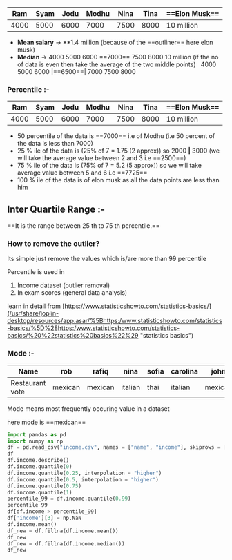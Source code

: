 

|Ram|Syam|Jodu|Modhu|Nina|Tina|==Elon Musk==|
|---|---|---|---|---|---|---|
|4000|5000|6000|7000|7500|8000|10 million|

- **Mean salary** -> **1.4 million (because of the ==outliner== here elon musk)
- **Median** -> 4000 5000 6000 ==7000== 7500 8000 10 million (if the no of data is even then take the average of the two middle points)   4000 5000 6000 |==6500==| 7000 7500 8000

### Percentile :-

|Ram|Syam|Jodu|Modhu|Nina|Tina|==Elon Musk==|
|---|---|---|---|---|---|---|
|4000|5000|6000|7000|7500|8000|10 million|

- 50 percentile of the data is ==7000== i.e of Modhu (i.e 50 percent of the data is less than 7000)
- 25 % ile of the data is (25% of 7 = 1.75 (2 approx)) so 2000 **|** 3000 (we will take the average value between 2 and 3 i.e ==2500==)
- 75 % ile of the data is (75% of 7 = 5.2 (5 approx)) so we will take average value between 5 and 6 i.e ==7725==
- 100 % ile of the data is of elon musk as all the data points are less than him

## Inter Quartile Range :-

==It is the range between 25 th to 75 th percentile.==

### How to remove the outlier?

Its simple just remove the values which is/are more than 99 percentile

Percentile is used in

1. Income dataset (outlier removal)
2. In exam scores (general data analysis)

learn in detail from [https://www.statisticshowto.com/statistics-basics/](/usr/share/joplin-desktop/resources/app.asar/%5Bhttps:/www.statisticshowto.com/statistics-basics/%5D%28https:/www.statisticshowto.com/statistics-basics/%20%22statistics%20basics%22%29 "statistics basics")

### Mode :-

|Name|rob|rafiq|nina|sofia|carolina|john|david|
|---|---|---|---|---|---|---|---|
|Restaurant vote|mexican|mexican|italian|thai|italian|mexican|indian|

Mode means most frequently occuring value in a dataset

here mode is ==mexican==

``` python
import pandas as pd
import numpy as np
df = pd.read_csv("income.csv", names = ["name", "income"], skiprows = [0])
df
df.income.describe()
df.income.quantile(0)
df.income.quantile(0.25, interpolation = "higher")
df.income.quantile(0.5, interpolation = "higher")
df.income.quantile(0.75)
df.income.quantile(1)
percentile_99 = df.income.quantile(0.99)
percentile_99
df[df.income > percentile_99]
df['income'][3] = np.NaN
df.income.mean()
df_new = df.fillna(df.income.mean())
df_new
df_new = df.fillna(df.income.median())
df_new
```

